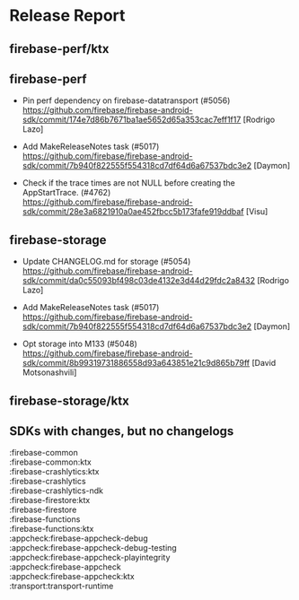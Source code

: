 # Release Report
## firebase-perf/ktx
      

## firebase-perf
      
* Pin perf dependency on firebase-datatransport (#5056)   
  https://github.com/firebase/firebase-android-sdk/commit/174e7d86b7671ba1ae5652d65a353cac7eff1f17  [Rodrigo Lazo]

* Add MakeReleaseNotes task (#5017)   
  https://github.com/firebase/firebase-android-sdk/commit/7b940f822555f554318cd7df64d6a67537bdc3e2  [Daymon]

* Check if the trace times are not NULL before creating the AppStartTrace. (#4762)   
  https://github.com/firebase/firebase-android-sdk/commit/28e3a6821910a0ae452fbcc5b173fafe919ddbaf  [Visu]

## firebase-storage
      
* Update CHANGELOG.md for storage (#5054)   
  https://github.com/firebase/firebase-android-sdk/commit/da0c55093bf498c03de4132e3d44d29fdc2a8432  [Rodrigo Lazo]

* Add MakeReleaseNotes task (#5017)   
  https://github.com/firebase/firebase-android-sdk/commit/7b940f822555f554318cd7df64d6a67537bdc3e2  [Daymon]

* Opt storage into M133 (#5048)   
  https://github.com/firebase/firebase-android-sdk/commit/8b99319731886558d93a643851e21c9d865b79ff  [David Motsonashvili]

## firebase-storage/ktx
      


## SDKs with changes, but no changelogs
:firebase-common  
:firebase-common:ktx  
:firebase-crashlytics:ktx  
:firebase-crashlytics  
:firebase-crashlytics-ndk  
:firebase-firestore:ktx  
:firebase-firestore  
:firebase-functions  
:firebase-functions:ktx  
:appcheck:firebase-appcheck-debug  
:appcheck:firebase-appcheck-debug-testing  
:appcheck:firebase-appcheck-playintegrity  
:appcheck:firebase-appcheck  
:appcheck:firebase-appcheck:ktx  
:transport:transport-runtime